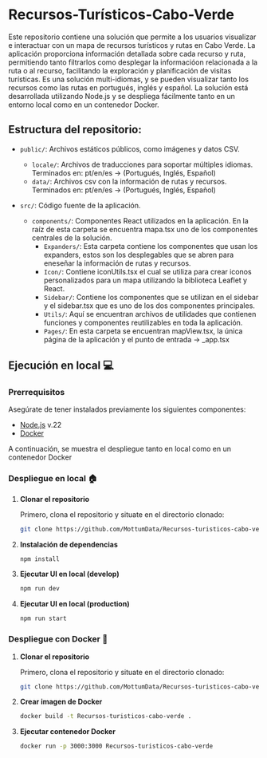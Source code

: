 
# Recursos-Turísticos-Cabo-Verde

Este repositorio contiene una solución que permite a los usuarios visualizar e interactuar con un mapa de recursos turísticos y rutas en Cabo Verde. La aplicación proporciona información detallada sobre cada recurso y ruta, permitiendo tanto filtrarlos como desplegar la informacióon relacionada a la ruta o al recurso, facilitando la exploración y planificación de visitas turísticas. Es una solución multi-idiomas, y se pueden visualizar tanto los recursos como las rutas en portugués, inglés y español. La solución está desarrollada utilizando Node.js y se despliega fácilmente tanto en un entorno local como en un contenedor Docker.

## Estructura del repositorio:

- `public/`: Archivos estáticos públicos, como imágenes y datos CSV.
  - `locale/`: Archivos de traducciones para soportar múltiples idiomas. Terminados en: pt/en/es -> (Portugués, Inglés, Español)
  - `data/`: Archivos csv con la información de rutas y recursos. Terminados en: pt/en/es -> (Portugués, Inglés, Español)

- `src/`: Código fuente de la aplicación.
  - `components/`: Componentes React utilizados en la aplicación. En la raíz de esta carpeta se encuentra mapa.tsx uno de los componentes centrales de la solución.
    - `Expanders/`: Esta carpeta contiene los componentes que usan los expanders, estos son los desplegables que se abren para eneseñar la información de rutas y recursos.
    - `Icon/`: Contiene iconUtils.tsx el cual se utiliza para crear iconos personalizados para un mapa utilizando la biblioteca Leaflet y React.
    - `Sidebar/`: Contiene los componentes que se utilizan en el sidebar y el sidebar.tsx que es uno de los dos componentes principales. 
    - `Utils/`: Aquí se encuentran archivos de utilidades que contienen funciones y componentes reutilizables en toda la aplicación.
    - `Pages/`: En esta carpeta se encuentran mapView.tsx, la única página de la aplicación y el punto de entrada -> _app.tsx


## Ejecución en local :computer:

### Prerrequisitos

Asegúrate de tener instalados previamente los siguientes componentes:

- [Node.js](https://nodejs.org/en/download/prebuilt-installer/) v.22
- [Docker](https://www.docker.com/products/docker-desktop/)

A continuación, se muestra el despliegue tanto en local como en un contenedor Docker

### Despliegue en local :house:

1. **Clonar el repositorio**
   
   Primero, clona el repositorio y situate en el directorio clonado:
   ```bash
   git clone https://github.com/MottumData/Recursos-turisticos-cabo-verde
   ```

2. **Instalación de dependencias**
    ```bash
    npm install
    ```
3. **Ejecutar UI en local (develop)**
    ```bash
    npm run dev
    ```
4. **Ejecutar UI en local (production)**
    ```bash
    npm run start
    ```

### Despliegue con Docker :whale:

1. **Clonar el repositorio**
   
   Primero, clona el repositorio y situate en el directorio clonado:
   ```bash
   git clone https://github.com/MottumData/Recursos-turisticos-cabo-verde
   ```
2. **Crear imagen de Docker**
    ```bash
    docker build -t Recursos-turisticos-cabo-verde .
    ```
3. **Ejecutar contenedor Docker**
    
    ```bash
    docker run -p 3000:3000 Recursos-turisticos-cabo-verde
    ```
